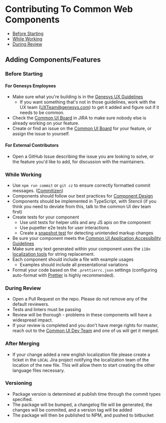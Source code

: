 # Contributing To Common Web Components

- [Before Starting](#before-starting)
- [While Working](#while-working)
- [During Review](#during-review)

## Adding Components/Features

### Before Starting

#### For Genesys Employees

- Make sure what you're building is in the [Genesys UX Guidelines](https://intranet.genesys.com/display/UXT/Genesys+UX+Guidelines+3.0)
  - If you want something that's not in those guidelines, work with the UX team (UXTeam@genesys.com) to get it added and figure out if it needs to be common.
- Check the [Common UI Board](https://inindca.atlassian.net/projects/COMUI) in JIRA to make sure nobody else is already working on your feature.
- Create or find an issue on the [Common UI Board](https://inindca.atlassian.net/projects/COMUI) for your feature, or assign the issue to yourself.

#### For External Contributors

- Open a GitHub Issue describing the issue you are looking to solve, or the feature you'd like to add, for discussion with the maintainers.

### While Working

- Use `npm run commit` or `git cz` to ensure correctly formatted commit messages. ([Commitizen](https://github.com/commitizen/cz-cli))
- Components should follow our best practices for [Component Design](./COMPONENT_DESIGN.md)
- Components should be implemented in TypeScript, with Stencil (if you think you need to deviate from this, talk to the common UI dev team first)
- Create tests for your component
  - Use unit tests for helper utils and any JS apis on the component
  - Use pupetter e2e tests for user interactions
  - Create a [snapshot test](https://jestjs.io/docs/en/snapshot-testing) for detecting unintended markup changes
- Be sure your component meets the [Common UI Application Accessibility Guidelines](https://intranet.genesys.com/pages/viewpage.action?spaceKey=CMC&title=Common+UI+Application+Accessibility++Guidelines)
- Make sure any text generated within your component uses the `i18n` [localization tools](https://bitbucket.org/inindca/genesys-webcomponents/wiki/Localization) for string replacement.
- Each component should include a file with example usages
  - Examples should include all presentational variations
- Format your code based on the `.prettierrc.json` settings (configuring auto-format with [Prettier](prettier.io) is highly recommended).

### During Review

- Open a Pull Request on the repo. Please do not remove any of the default reviewers.
- Tests and linters must be passing
- Review will be thorough - problems in these components will have a widespread impact.
- If your review is completed and you don't have merge rights for master, reach out to the [Common UI Dev Team](https://apps.mypurecloud.com/directory/#/group/5b99076f08ece9148419013b) and one of us will get it merged.

### After Merging

- If your change added a new english localization file please create a ticket in the `LOCAL` Jira project notifying the localization team of the location of the new file. This will allow them to start creating the other language files necessary.

### Versioning

- Package version is determined at publish time through the commit types specified.
- The package will be bumped, a changelog file will be generated, the changes will be commited, and a version tag will be added
- The package will then be published to NPM, and pushed to bitbucket
